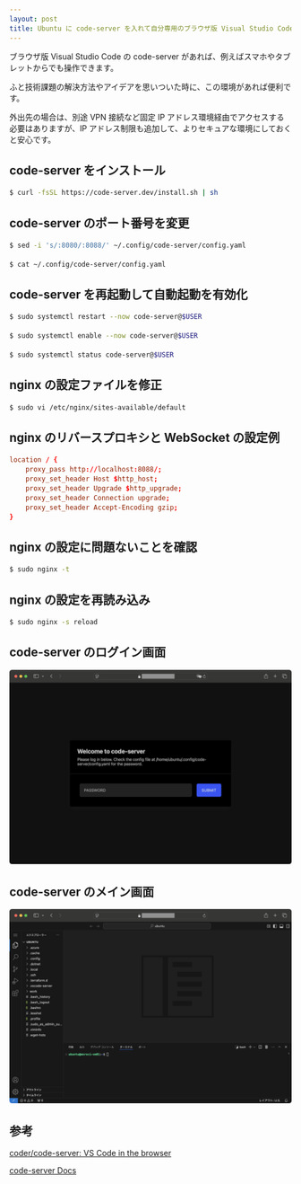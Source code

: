 ```yaml
---
layout: post
title: Ubuntu に code-server を入れて自分専用のブラウザ版 Visual Studio Code 環境を作ってみた
---
```


ブラウザ版 Visual Studio Code の code-server があれば、例えばスマホやタブレットからでも操作できます。

ふと技術課題の解決方法やアイデアを思いついた時に、この環境があれば便利です。

外出先の場合は、別途 VPN 接続など固定 IP アドレス環境経由でアクセスする必要はありますが、IP アドレス制限も追加して、よりセキュアな環境にしておくと安心です。

## code-server をインストール

```bash
$ curl -fsSL https://code-server.dev/install.sh | sh
```

## code-server のポート番号を変更

```bash
$ sed -i 's/:8080/:8088/' ~/.config/code-server/config.yaml

$ cat ~/.config/code-server/config.yaml
```

## code-server を再起動して自動起動を有効化

```bash
$ sudo systemctl restart --now code-server@$USER

$ sudo systemctl enable --now code-server@$USER

$ sudo systemctl status code-server@$USER
```

## nginx の設定ファイルを修正

```bash
$ sudo vi /etc/nginx/sites-available/default
```

## nginx のリバースプロキシと WebSocket の設定例

```conf
location / {
    proxy_pass http://localhost:8088/;
    proxy_set_header Host $http_host;
    proxy_set_header Upgrade $http_upgrade;
    proxy_set_header Connection upgrade;
    proxy_set_header Accept-Encoding gzip;
}
```

## nginx の設定に問題ないことを確認

```bash
$ sudo nginx -t
```

## nginx の設定を再読み込み

```bash
$ sudo nginx -s reload
```

## code-server のログイン画面

![2025-01-25-code-server-01.png](/assets/img/2025-01-25-code-server-01.png)

## code-server のメイン画面

![2025-01-25-code-server-02.png](/assets/img/2025-01-25-code-server-02.png)

## 参考

[coder/code-server: VS Code in the browser](https://github.com/coder/code-server)

[code-server Docs](https://coder.com/docs/code-server/guide)
